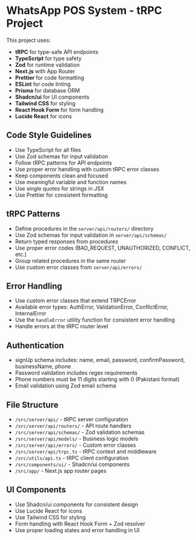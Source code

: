 <!-- Use this file to provide workspace-specific custom instructions to Copilot. For more details, visit https://code.visualstudio.com/docs/copilot/copilot-customization#_use-a-githubcopilotinstructionsmd-file -->

# WhatsApp POS System - tRPC Project

This project uses:

- **tRPC** for type-safe API endpoints
- **TypeScript** for type safety
- **Zod** for runtime validation
- **Next.js** with App Router
- **Prettier** for code formatting
- **ESLint** for code linting
- **Prisma** for database ORM
- **Shadcn/ui** for UI components
- **Tailwind CSS** for styling
- **React Hook Form** for form handling
- **Lucide React** for icons

## Code Style Guidelines

- Use TypeScript for all files
- Use Zod schemas for input validation
- Follow tRPC patterns for API endpoints
- Use proper error handling with custom tRPC error classes
- Keep components clean and focused
- Use meaningful variable and function names
- Use single quotes for strings in JSX
- Use Prettier for consistent formatting

## tRPC Patterns

- Define procedures in the `server/api/routers/` directory
- Use Zod schemas for input validation in `server/api/schemas/`
- Return typed responses from procedures
- Use proper error codes (BAD_REQUEST, UNAUTHORIZED, CONFLICT, etc.)
- Group related procedures in the same router
- Use custom error classes from `server/api/errors/`

## Error Handling

- Use custom error classes that extend TRPCError
- Available error types: AuthError, ValidationError, ConflictError,
  InternalError
- Use the `handleError` utility function for consistent error handling
- Handle errors at the tRPC router level

## Authentication

- signUp schema includes: name, email, password, confirmPassword, businessName,
  phone
- Password validation includes regex requirements
- Phone numbers must be 11 digits starting with 0 (Pakistani format)
- Email validation using Zod email schema

## File Structure

- `/src/server/api/` - tRPC server configuration
- `/src/server/api/routers/` - API route handlers
- `/src/server/api/schemas/` - Zod validation schemas
- `/src/server/api/models/` - Business logic models
- `/src/server/api/errors/` - Custom error classes
- `/src/server/api/trpc.ts` - tRPC context and middleware
- `/src/utils/api.ts` - tRPC client configuration
- `/src/components/ui/` - Shadcn/ui components
- `/src/app/` - Next.js app router pages

## UI Components

- Use Shadcn/ui components for consistent design
- Use Lucide React for icons
- Use Tailwind CSS for styling
- Form handling with React Hook Form + Zod resolver
- Use proper loading states and error handling in UI
